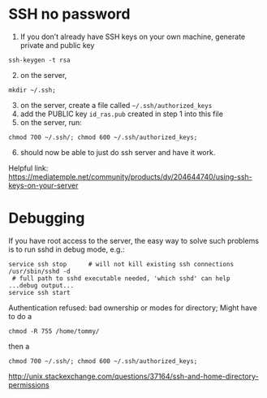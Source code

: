 # SSH no password

1) If you don’t already have SSH keys on your own machine, generate private and public key
```
ssh-keygen -t rsa
```

2) on the server,
```
mkdir ~/.ssh;
```

3) on the server, create a file called `~/.ssh/authorized_keys`
4) add the PUBLIC key `id_ras.pub` created in step 1 into this file
5) on the server, run:
```
chmod 700 ~/.ssh/; chmod 600 ~/.ssh/authorized_keys;
```
6) should now be able to just do ssh server and have it work. 

Helpful link: https://mediatemple.net/community/products/dv/204644740/using-ssh-keys-on-your-server

# Debugging

If you have root access to the server, the easy way to solve such problems is to run sshd in debug mode, e.g.:

    service ssh stop      # will not kill existing ssh connections
    /usr/sbin/sshd -d     # full path to sshd executable needed, 'which sshd' can help
    ...debug output...
    service ssh start

Authentication refused: bad ownership or modes for directory; Might have to do a

    chmod -R 755 /home/tommy/

then a 

    chmod 700 ~/.ssh/; chmod 600 ~/.ssh/authorized_keys;

http://unix.stackexchange.com/questions/37164/ssh-and-home-directory-permissions
